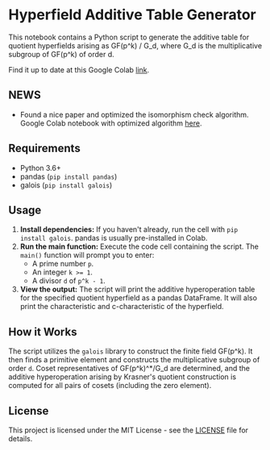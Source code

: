# Hyperfield Additive Table Generator

This notebook contains a Python script to generate the additive table for quotient hyperfields arising as GF(p^k) / G_d, where G_d is the multiplicative subgroup of GF(p^k) of order d.

Find it up to date at this Google Colab [link](https://colab.research.google.com/drive/1gdHw9UruLS6vTVjdZFO1aDp8BThbmLrv?usp=sharing).

## NEWS

- Found a nice paper and optimized the isomorphism check algorithm. Google Colab notebook with optimized algorithm [here](https://drive.google.com/file/d/16l5u-434du6FGwnNqP0fejiPqypQnL85/view?usp=sharing).


## Requirements

- Python 3.6+
- pandas (`pip install pandas`)
- galois (`pip install galois`)

## Usage

1.  **Install dependencies:** If you haven't already, run the cell with `pip install galois`. pandas is usually pre-installed in Colab.
2.  **Run the main function:** Execute the code cell containing the script. The `main()` function will prompt you to enter:
    *   A prime number `p`.
    *   An integer `k >= 1`.
    *   A divisor `d` of `p^k - 1`.
3.  **View the output:** The script will print the additive hyperoperation table for the specified quotient hyperfield as a pandas DataFrame. It will also print the characteristic and c-characteristic of the hyperfield.

## How it Works

The script utilizes the `galois` library to construct the finite field GF(p^k). It then finds a primitive element and constructs the multiplicative subgroup of order `d`. Coset representatives of GF(p^k)^*/G_d are determined, and the additive hyperoperation arising by Krasner's quotient construction is computed for all pairs of cosets (including the zero element).

## License

This project is licensed under the MIT License - see the [LICENSE](https://opensource.org/licenses/MIT) file for details.
